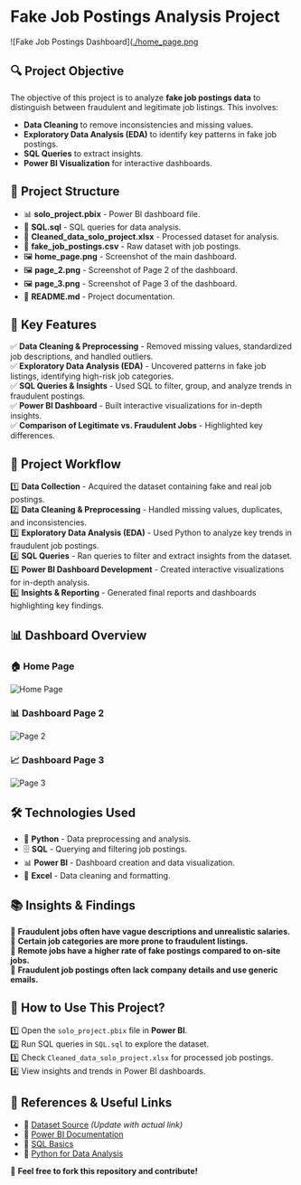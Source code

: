 # **Fake Job Postings Analysis Project**  

![Fake Job Postings Dashboard]([./home_page.png](https://github.com/Shaik7981/Fake-Job-Postings-Detection/blob/main/home%20page.png)

## **🔍 Project Objective**  
The objective of this project is to analyze **fake job postings data** to distinguish between fraudulent and legitimate job listings. This involves:  
- **Data Cleaning** to remove inconsistencies and missing values.  
- **Exploratory Data Analysis (EDA)** to identify key patterns in fake job postings.  
- **SQL Queries** to extract insights.  
- **Power BI Visualization** for interactive dashboards.  

## **📂 Project Structure**  
- 📊 **solo_project.pbix** - Power BI dashboard file.  
- 📜 **SQL.sql** - SQL queries for data analysis.  
- 📂 **Cleaned_data_solo_project.xlsx** - Processed dataset for analysis.  
- 📂 **fake_job_postings.csv** - Raw dataset with job postings.  
- 🖼️ **home_page.png** - Screenshot of the main dashboard.  
- 🖼️ **page_2.png** - Screenshot of Page 2 of the dashboard.  
- 🖼️ **page_3.png** - Screenshot of Page 3 of the dashboard.  
- 📜 **README.md** - Project documentation.  

## **📌 Key Features**  
✅ **Data Cleaning & Preprocessing** - Removed missing values, standardized job descriptions, and handled outliers.  
✅ **Exploratory Data Analysis (EDA)** - Uncovered patterns in fake job listings, identifying high-risk job categories.  
✅ **SQL Queries & Insights** - Used SQL to filter, group, and analyze trends in fraudulent postings.  
✅ **Power BI Dashboard** - Built interactive visualizations for in-depth insights.  
✅ **Comparison of Legitimate vs. Fraudulent Jobs** - Highlighted key differences.  

## **🚀 Project Workflow**  
1️⃣ **Data Collection** - Acquired the dataset containing fake and real job postings.  
2️⃣ **Data Cleaning & Preprocessing** - Handled missing values, duplicates, and inconsistencies.  
3️⃣ **Exploratory Data Analysis (EDA)** - Used Python to analyze key trends in fraudulent job postings.  
4️⃣ **SQL Queries** - Ran queries to filter and extract insights from the dataset.  
5️⃣ **Power BI Dashboard Development** - Created interactive visualizations for in-depth analysis.  
6️⃣ **Insights & Reporting** - Generated final reports and dashboards highlighting key findings.  

## **📊 Dashboard Overview**  
### **🏠 Home Page**  
![Home Page]([./home_page.png](https://github.com/Shaik7981/Fake-Job-Postings-Detection/blob/main/home%20page.png))  

### **📊 Dashboard Page 2**  
![Page 2]([./page_2.png](https://github.com/Shaik7981/Fake-Job-Postings-Detection/blob/main/page%202.png))  

### **📈 Dashboard Page 3**  
![Page 3]([./page_3.png](https://github.com/Shaik7981/Fake-Job-Postings-Detection/blob/main/page%203.png))  

## **🛠️ Technologies Used**  
- 🐍 **Python** - Data preprocessing and analysis.  
- 🗄️ **SQL** - Querying and filtering job postings.  
- 📊 **Power BI** - Dashboard creation and data visualization.  
- 📄 **Excel** - Data cleaning and formatting.  

## **📚 Insights & Findings**  
🔹 **Fraudulent jobs often have vague descriptions and unrealistic salaries.**  
🔹 **Certain job categories are more prone to fraudulent listings.**  
🔹 **Remote jobs have a higher rate of fake postings compared to on-site jobs.**  
🔹 **Fraudulent job postings often lack company details and use generic emails.**  

## **📌 How to Use This Project?**  
1️⃣ Open the `solo_project.pbix` file in **Power BI**.  
2️⃣ Run SQL queries in `SQL.sql` to explore the dataset.  
3️⃣ Check `Cleaned_data_solo_project.xlsx` for processed job postings.  
4️⃣ View insights and trends in Power BI dashboards.  

## **📖 References & Useful Links**  
- 📌 [Dataset Source](#) *(Update with actual link)*  
- 📌 [Power BI Documentation](https://learn.microsoft.com/en-us/power-bi/)  
- 📌 [SQL Basics](https://www.w3schools.com/sql/)  
- 📌 [Python for Data Analysis](https://realpython.com/)  

🚀 **Feel free to fork this repository and contribute!**  
